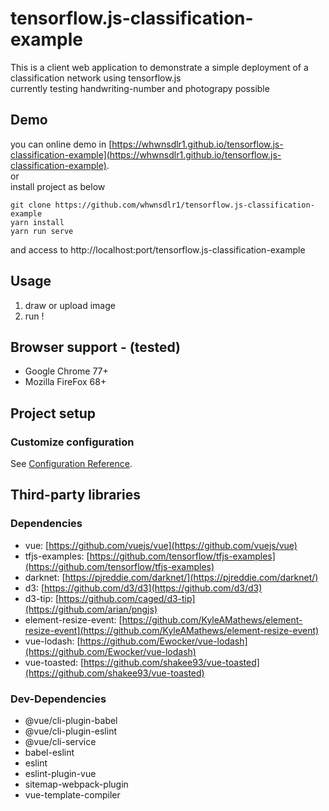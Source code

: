 # tensorflow.js-classification-example

This is a client web application to demonstrate a simple deployment of a classification network using tensorflow.js
<br />
currently testing handwriting-number and photograpy possible

## Demo
you can online demo in [https://whwnsdlr1.github.io/tensorflow.js-classification-example](https://whwnsdlr1.github.io/tensorflow.js-classification-example).
<br />
or
<br />
install project as below
```
git clone https://github.com/whwnsdlr1/tensorflow.js-classification-example
yarn install
yarn run serve
```
and access to http://localhost:port/tensorflow.js-classification-example

## Usage
1. draw or upload image
2. run !

## Browser support - (tested)
- Google Chrome 77+
- Mozilla FireFox 68+

## Project setup
### Customize configuration
See [Configuration Reference](https://cli.vuejs.org/config/).

## Third-party libraries
### Dependencies
- vue: [https://github.com/vuejs/vue](https://github.com/vuejs/vue)
- tfjs-examples: [https://github.com/tensorflow/tfjs-examples](https://github.com/tensorflow/tfjs-examples)
- darknet: [https://pjreddie.com/darknet/](https://pjreddie.com/darknet/)
- d3: [https://github.com/d3/d3](https://github.com/d3/d3)
- d3-tip: [https://github.com/caged/d3-tip](https://github.com/arian/pngjs)
- element-resize-event: [https://github.com/KyleAMathews/element-resize-event](https://github.com/KyleAMathews/element-resize-event)
- vue-lodash: [https://github.com/Ewocker/vue-lodash](https://github.com/Ewocker/vue-lodash)
- vue-toasted: [https://github.com/shakee93/vue-toasted](https://github.com/shakee93/vue-toasted)

### Dev-Dependencies
- @vue/cli-plugin-babel
- @vue/cli-plugin-eslint
- @vue/cli-service
- babel-eslint
- eslint
- eslint-plugin-vue
- sitemap-webpack-plugin
- vue-template-compiler